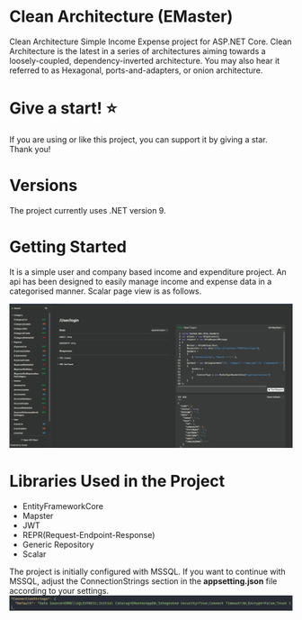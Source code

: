 # Clean Architecture (EMaster)
Clean Architecture Simple Income Expense project for ASP.NET Core. Clean Architecture is the latest in a series of architectures aiming towards a loosely-coupled, dependency-inverted architecture. You may also hear it referred to as Hexagonal, ports-and-adapters, or onion architecture.

# Give a start! ⭐
If you are using or like this project, you can support it by giving a star. Thank you!

# Versions
The project currently uses .NET version 9.

# Getting Started

It is a simple user and company based income and expenditure project. An api has been designed to easily manage income and expense data in a categorised manner.
Scalar page view is as follows.

![api](https://github.com/emrebayrakk/EMaster/blob/master/EMaster.Infrastructure/Ekran%20g%C3%B6r%C3%BCnt%C3%BCs%C3%BC%202025-01-06%20205601.PNG)

# Libraries Used in the Project

- EntityFrameworkCore
- Mapster
- JWT
- REPR(Request-Endpoint-Response)
- Generic Repository
- Scalar

The project is initially configured with MSSQL. If you want to continue with MSSQL, adjust the ConnectionStrings section in the **appsetting.json** file according to your settings.
![sql](https://github.com/emrebayrakk/EMaster/blob/master/EMaster.Infrastructure/sql.PNG)

